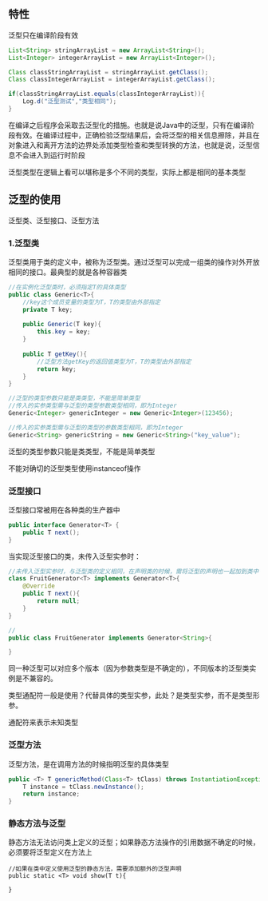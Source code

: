 ## 特性

泛型只在编译阶段有效

```java
List<String> stringArrayList = new ArrayList<String>();
List<Integer> integerArrayList = new ArrayList<Integer>();

Class classStringArrayList = stringArrayList.getClass();
Class classIntegerArrayList = integerArrayList.getClass();

if(classStringArrayList.equals(classIntegerArrayList)){
	Log.d("泛型测试","类型相同");
}
```

在编译之后程序会采取去泛型化的措施。也就是说Java中的泛型，只有在编译阶段有效。在编译过程中，正确检验泛型结果后，会将泛型的相关信息擦除，并且在对象进入和离开方法的边界处添加类型检查和类型转换的方法，也就是说，泛型信息不会进入到运行时阶段

泛型类型在逻辑上看可以堪称是多个不同的类型，实际上都是相同的基本类型

## 泛型的使用

泛型类、泛型接口、泛型方法

### 1.泛型类

泛型类用于类的定义中，被称为泛型类。通过泛型可以完成一组类的操作对外开放相同的接口。最典型的就是各种容器类

```java
//在实例化泛型类时，必须指定T的具体类型
public class Generic<T>{
	//key这个成员变量的类型为T，T的类型由外部指定
	private T key;
	
	public Generic(T key){
		this.key = key;
	}
	
	public T getKey(){
		//泛型方法getKey的返回值类型为T，T的类型由外部指定
		return key;
	}
}
```

```java
//泛型的类型参数只能是类类型，不能是简单类型
//传入的实参类型需与泛型的类型参数类型相同，即为Integer
Generic<Integer> genericInteger = new Generic<Integer>(123456);

//传入的实参类型需与泛型的类型的参数类型相同，即为Integer
Generic<String> genericString = new Generic<String>("key_value");

```

泛型的类型参数只能是类类型，不能是简单类型

不能对确切的泛型类型使用instanceof操作

### 泛型接口

泛型接口常被用在各种类的生产器中

```java
public interface Generator<T> {
	public T next();
}	
```

当实现泛型接口的类，未传入泛型实参时：

```java
//未传入泛型实参时，与泛型类的定义相同，在声明类的时候，需将泛型的声明也一起加到类中
class FruitGenerator<T> implements Generator<T>{
	@Override
	public T next(){
		return null;
	}
}
```

```java
//
public class FruitGenerator implements Generator<String>{

}
```

同一种泛型可以对应多个版本（因为参数类型是不确定的），不同版本的泛型类实例是不兼容的。

类型通配符一般是使用？代替具体的类型实参，此处？是类型实参，而不是类型形参。

通配符来表示未知类型

### 泛型方法

泛型方法，是在调用方法的时候指明泛型的具体类型

```java
public <T> T genericMethod(Class<T> tClass) throws InstantiationException{
	T instance = tClass.newInstance();
	return instance;
}
```

### 静态方法与泛型

静态方法无法访问类上定义的泛型；如果静态方法操作的引用数据不确定的时候，必须要将泛型定义在方法上

```
//如果在类中定义使用泛型的静态方法，需要添加额外的泛型声明
public static <T> void show(T t){

}
```

